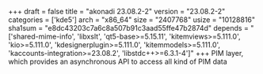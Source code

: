 +++
draft = false
title = "akonadi 23.08.2-2"
version = "23.08.2-2"
categories = ['kde5']
arch = "x86_64"
size = "2407768"
usize = "10128816"
sha1sum = "e8dc43203c7a6c8a507b91c3aad55ffe47b2874d"
depends = "['shared-mime-info', 'libxslt', 'qt5-base>=5.15.11', 'kitemviews>=5.111.0', 'kio>=5.111.0', 'kdesignerplugin>=5.111.0', 'kitemmodels>=5.111.0', 'kaccounts-integration>=23.08.2', 'libstdc++>=6.3.1-4']"
+++
PIM layer, which provides an asynchronous API to access all kind of PIM data